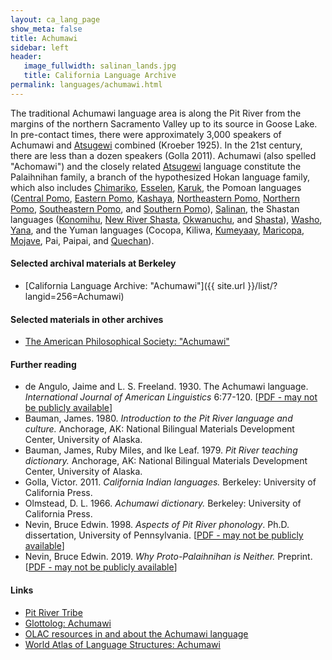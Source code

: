 ```yaml
---
layout: ca_lang_page
show_meta: false
title: Achumawi
sidebar: left
header:
   image_fullwidth: salinan_lands.jpg
   title: California Language Archive
permalink: languages/achumawi.html
---
```


The traditional Achumawi language area is along the Pit River from the margins of the northern Sacramento Valley up to its source in Goose Lake. In pre-contact times, there were approximately 3,000 speakers of Achumawi and [Atsugewi](atsugewi.html) combined (Kroeber 1925). In the 21st century, there are less than a dozen speakers (Golla 2011). Achumawi (also spelled "Achomawi") and the closely related [Atsugewi](atsugewi.html) language constitute the Palaihnihan family, a branch of the hypothesized Hokan language family, which also includes [Chimariko](chimariko.html), [Esselen](esselen.html), [Karuk](karuk.html), the Pomoan languages ([Central Pomo](central-pomo.html), [Eastern Pomo](eastern-pomo.html), [Kashaya](kashaya.html), [Northeastern Pomo](northeastern-pomo.html), [Northern Pomo](northern-pomo.html), [Southeastern Pomo](southeastern-pomo.html), and [Southern Pomo](southern-pomo.html)), [Salinan](salinan.html), the Shastan languages ([Konomihu](konomihu.html), [New River Shasta](new-river-shasta.html), [Okwanuchu](okwanuchu.html), and [Shasta](shasta.html)), [Washo](washo.html), [Yana](yana.html), and the Yuman languages (Cocopa, Kiliwa, [Kumeyaay](kumeyaay.html), [Maricopa](maricopa.html), [Mojave](mojave.html), Pai, Paipai, and [Quechan](quechan.html)).

#### Selected archival materials at Berkeley

* [California Language Archive: "Achumawi"]({{ site.url }}/list/?langid=256=Achumawi)

#### Selected materials in other archives

* [The American Philosophical Society: "Achumawi"](https://indigenousguide.amphilsoc.org/search?f%5B0%5D=guide_language_content_title%3AAchumawi)

#### Further reading

* de Angulo, Jaime and L. S. Freeland. 1930. The Achumawi language. *International Journal of American Linguistics* 6:77-120.
[[PDF - may not be publicly available](https://www.journals.uchicago.edu/doi/10.1086/463788)]
* Bauman, James. 1980. *Introduction to the Pit River language and culture.*  Anchorage, AK: National Bilingual Materials Development Center, University of Alaska.
* Bauman, James, Ruby Miles, and Ike Leaf. 1979. *Pit River teaching dictionary.*  Anchorage, AK: National Bilingual Materials Development Center, University of Alaska.
* Golla, Victor. 2011. *California Indian languages.*  Berkeley: University of California Press.
* Olmstead, D. L. 1966. *Achumawi dictionary.*  Berkeley: University of California Press.
* Nevin, Bruce Edwin. 1998. *Aspects of Pit River phonology*. Ph.D. dissertation, University of Pennsylvania.
[[PDF - may not be publicly available](https://repository.upenn.edu/dissertations/AAI9913504/)]
* Nevin, Bruce Edwin. 2019. *Why Proto-Palaihnihan is Neither.* Preprint.
[[PDF - may not be publicly available](https://www.researchgate.net/publication/333882252_Why_Proto-Palaihnihan_is_Neither)]

#### Links

* [Pit River Tribe](http://pitrivertribe.org/)
* [Glottolog: Achumawi](https://glottolog.org/resource/languoid/id/achu1247)
* [OLAC resources in and about the Achumawi language](http://www.language-archives.org/language/acv)
* [World Atlas of Language Structures: Achumawi](http://wals.info/languoid/lect/wals_code_acm)

